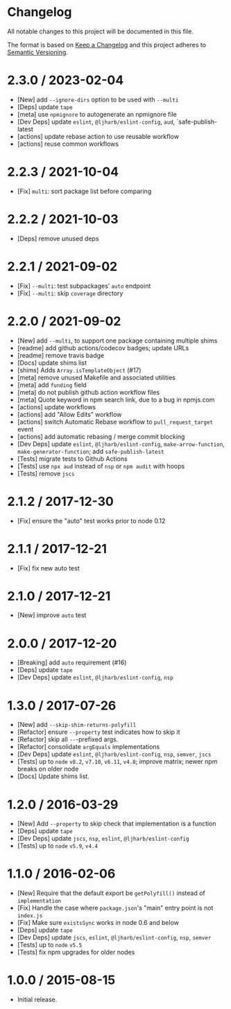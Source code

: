 # Changelog

All notable changes to this project will be documented in this file.

The format is based on [Keep a Changelog](https://keepachangelog.com/en/1.0.0/)
and this project adheres to [Semantic Versioning](https://semver.org/spec/v2.0.0.html).

<!-- auto-changelog-above -->

2.3.0 / 2023-02-04
==================
  * [New] add `--ignore-dirs` option to be used with `--multi`
  * [Deps] update `tape`
  * [meta] use `npmignore` to autogenerate an npmignore file
  * [Dev Deps] update `eslint`, `@ljharb/eslint-config`, `aud`, `safe-publish-latest
  * [actions] update rebase action to use reusable workflow
  * [actions] reuse common workflows

2.2.3 / 2021-10-04
==================
  * [Fix] `multi`: sort package list before comparing

2.2.2 / 2021-10-03
==================
  * [Deps] remove unused deps

2.2.1 / 2021-09-02
==================
  * [Fix] `--multi`: test subpackages’ `auto` endpoint
  * [Fix] `--multi`: skip `coverage` directory

2.2.0 / 2021-09-02
==================
  * [New] add `--multi`, to support one package containing multiple shims
  * [readme] add github actions/codecov badges; update URLs
  * [readme] remove travis badge
  * [Docs] update shims list
  * [shims] Adds `Array.isTemplateObject` (#17)
  * [meta] remove unused Makefile and associated utilities
  * [meta] add `funding` field
  * [meta] do not publish github action workflow files
  * [meta] Quote keyword in npm search link, due to a bug in npmjs.com
  * [actions] update workflows
  * [actions] add "Allow Edits" workflow
  * [actions] switch Automatic Rebase workflow to `pull_request_target` event
  * [actions] add automatic rebasing / merge commit blocking
  * [Dev Deps] update `eslint`, `@ljharb/eslint-config`, `make-arrow-function`, `make-generator-function`; add `safe-publish-latest`
  * [Tests] migrate tests to Github Actions
  * [Tests] use `npx aud` instead of `nsp` or `npm audit` with hoops
  * [Tests] remove `jscs`

2.1.2 / 2017-12-30
==================
  * [Fix] ensure the "auto" test works prior to node 0.12

2.1.1 / 2017-12-21
==================
  * [Fix] fix new auto test

2.1.0 / 2017-12-21
==================
  * [New] improve `auto` test

2.0.0 / 2017-12-20
==================
  * [Breaking] add `auto` requirement (#16)
  * [Deps] update `tape`
  * [Dev Deps] update `eslint`, `@ljharb/eslint-config`, `nsp`

1.3.0 / 2017-07-26
==================
  * [New] add `--skip-shim-returns-polyfill`
  * [Refactor] ensure `--property` test indicates how to skip it
  * [Refactor] skip all `--`-prefixed args.
  * [Refactor] consolidate `argEquals` implementations
  * [Dev Deps] update `eslint`, `@ljharb/eslint-config`, `nsp`, `semver`, `jscs`
  * [Tests] up to `node` `v8.2`, `v7.10`, `v6.11`, `v4.8`; improve matrix; newer npm breaks on older node
  * [Docs] Update shims list.

1.2.0 / 2016-03-29
==================
  * [New] Add `--property` to skip check that implementation is a function
  * [Deps] update `tape`
  * [Dev Deps] update `jscs`, `nsp`, `eslint`, `@ljharb/eslint-config`
  * [Tests] up to `node` `v5.9`, `v4.4`

1.1.0 / 2016-02-06
==================
  * [New] Require that the default export be `getPolyfill()` instead of `implementation`
  * [Fix] Handle the case where `package.json`'s "main" entry point is not `index.js`
  * [Fix] Make sure `existsSync` works in node 0.6 and below
  * [Deps] update `tape`
  * [Dev Deps] update `jscs`, `eslint`, `@ljharb/eslint-config`, `nsp`, `semver`
  * [Tests] up to `node` `v5.5`
  * [Tests] fix npm upgrades for older nodes

1.0.0 / 2015-08-15
==================
  * Initial release.
